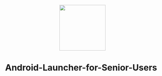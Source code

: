 <p align="center">
<img src="https://user-images.githubusercontent.com/80779522/139579396-00d7d600-0efb-4628-906f-0e62960017e2.png" width="150" />

# Android-Launcher-for-Senior-Users
